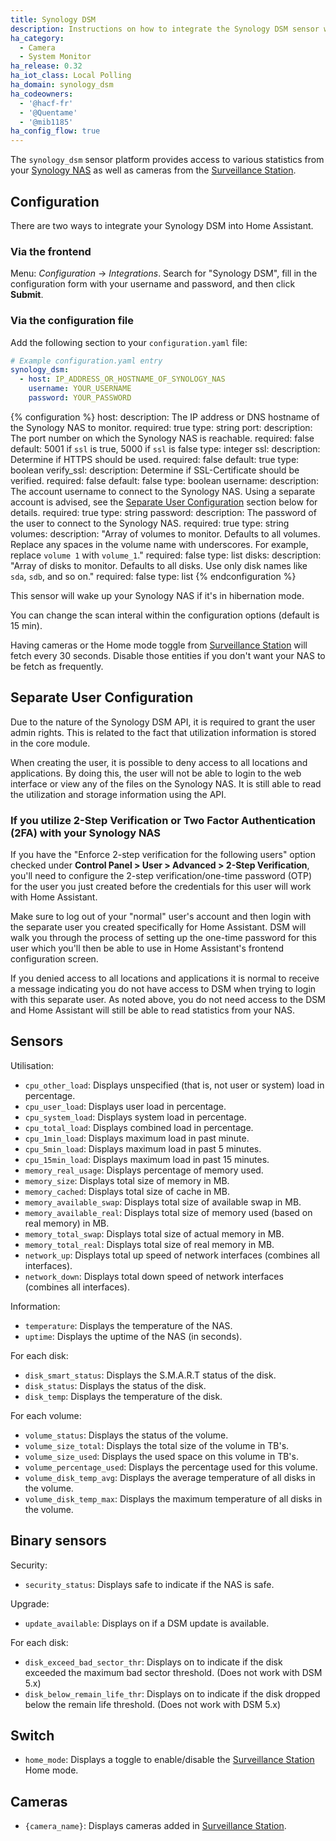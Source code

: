 ```yaml
---
title: Synology DSM
description: Instructions on how to integrate the Synology DSM sensor within Home Assistant.
ha_category:
  - Camera
  - System Monitor
ha_release: 0.32
ha_iot_class: Local Polling
ha_domain: synology_dsm
ha_codeowners:
  - '@hacf-fr'
  - '@Quentame'
  - '@mib1185'
ha_config_flow: true
---
```


The `synology_dsm` sensor platform provides access to various statistics from your [Synology NAS](https://www.synology.com) as well as cameras from the [Surveillance Station](https://www.synology.com/en-us/surveillance).

## Configuration

There are two ways to integrate your Synology DSM into Home Assistant.

### Via the frontend

Menu: *Configuration* -> *Integrations*. Search for "Synology DSM", fill in the configuration form with your username and password, and then click **Submit**.

### Via the configuration file

Add the following section to your `configuration.yaml` file:

```yaml
# Example configuration.yaml entry
synology_dsm:
  - host: IP_ADDRESS_OR_HOSTNAME_OF_SYNOLOGY_NAS
    username: YOUR_USERNAME
    password: YOUR_PASSWORD
```

{% configuration %}
host:
  description: The IP address or DNS hostname of the Synology NAS to monitor.
  required: true
  type: string
port:
  description: The port number on which the Synology NAS is reachable.
  required: false
  default: 5001 if `ssl` is true, 5000 if `ssl` is false
  type: integer
ssl:
  description: Determine if HTTPS should be used.
  required: false
  default: true
  type: boolean
verify_ssl:
  description: Determine if SSL-Certificate should be verified.
  required: false
  default: false
  type: boolean
username:
  description: The account username to connect to the Synology NAS. Using a separate account is advised, see the [Separate User Configuration](#separate-user-configuration) section below for details.
  required: true
  type: string
password:
  description: The password of the user to connect to the Synology NAS.
  required: true
  type: string
volumes:
  description: "Array of volumes to monitor. Defaults to all volumes. Replace any spaces in the volume name with underscores. For example, replace `volume 1` with `volume_1`."
  required: false
  type: list
disks:
  description: "Array of disks to monitor. Defaults to all disks. Use only disk names like `sda`, `sdb`, and so on."
  required: false
  type: list
{% endconfiguration %}


<div class='note warning'>

This sensor will wake up your Synology NAS if it's in hibernation mode.

You can change the scan interal within the configuration options (default is 15 min).

Having cameras or the Home mode toggle from [Surveillance Station](https://www.synology.com/en-us/surveillance) will fetch every 30 seconds. Disable those entities if you don't want your NAS to be fetch as frequently.

</div>


## Separate User Configuration

Due to the nature of the Synology DSM API, it is required to grant the user admin rights. This is related to the fact that utilization information is stored in the core module.

When creating the user, it is possible to deny access to all locations and applications. By doing this, the user will not be able to login to the web interface or view any of the files on the Synology NAS. It is still able to read the utilization and storage information using the API.

### If you utilize 2-Step Verification or Two Factor Authentication (2FA) with your Synology NAS

If you have the "Enforce 2-step verification for the following users" option checked under **Control Panel > User > Advanced > 2-Step Verification**, you'll need to configure the 2-step verification/one-time password (OTP) for the user you just created before the credentials for this user will work with Home Assistant. 

Make sure to log out of your "normal" user's account and then login with the separate user you created specifically for Home Assistant. DSM will walk you through the process of setting up the one-time password for this user which you'll then be able to use in Home Assistant's frontend configuration screen. 

<div class='note'>
If you denied access to all locations and applications it is normal to receive a message indicating you do not have access to DSM when trying to login with this separate user. As noted above, you do not need access to the DSM and Home Assistant will still be able to read statistics from your NAS.
</div>

## Sensors

Utilisation:
- `cpu_other_load`: Displays unspecified (that is, not user or system) load in percentage.
- `cpu_user_load`: Displays user load in percentage.
- `cpu_system_load`: Displays system load in percentage.
- `cpu_total_load`: Displays combined load in percentage.
- `cpu_1min_load`: Displays maximum load in past minute.
- `cpu_5min_load`: Displays maximum load in past 5 minutes.
- `cpu_15min_load`: Displays maximum load in past 15 minutes.
- `memory_real_usage`: Displays percentage of memory used.
- `memory_size`: Displays total size of memory in MB.
- `memory_cached`: Displays total size of cache in MB.
- `memory_available_swap`: Displays total size of available swap in MB.
- `memory_available_real`: Displays total size of memory used (based on real memory) in MB.
- `memory_total_swap`: Displays total size of actual memory in MB.
- `memory_total_real`: Displays total size of real memory in MB.
- `network_up`: Displays total up speed of network interfaces (combines all interfaces).
- `network_down`: Displays total down speed of network interfaces (combines all interfaces).

Information:
- `temperature`: Displays the temperature of the NAS.
- `uptime`: Displays the uptime of the NAS (in seconds).

For each disk:
- `disk_smart_status`: Displays the S.M.A.R.T status of the disk.
- `disk_status`: Displays the status of the disk.
- `disk_temp`: Displays the temperature of the disk.

For each volume:
- `volume_status`: Displays the status of the volume.
- `volume_size_total`: Displays the total size of the volume in TB's.
- `volume_size_used`: Displays the used space on this volume in TB's.
- `volume_percentage_used`: Displays the percentage used for this volume.
- `volume_disk_temp_avg`: Displays the average temperature of all disks in the volume.
- `volume_disk_temp_max`: Displays the maximum temperature of all disks in the volume.


## Binary sensors

Security:
- `security_status`: Displays safe to indicate if the NAS is safe.

Upgrade:
- `update_available`: Displays on if a DSM update is available.

For each disk:
- `disk_exceed_bad_sector_thr`: Displays on to indicate if the disk exceeded the maximum bad sector threshold. (Does not work with DSM 5.x)
- `disk_below_remain_life_thr`: Displays on to indicate if the disk dropped below the remain life threshold. (Does not work with DSM 5.x)


## Switch
- `home_mode`: Displays a toggle to enable/disable the [Surveillance Station](https://www.synology.com/en-us/surveillance) Home mode.


## Cameras
- `{camera_name}`: Displays cameras added in [Surveillance Station](https://www.synology.com/en-us/surveillance).
